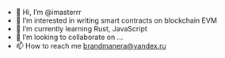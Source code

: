 - 👋 Hi, I’m @imasterrr
- 👀 I’m interested in writing smart contracts on blockchain EVM
- 🌱 I’m currently learning Rust, JavaScript
- 💞️ I’m looking to collaborate on ...
- 📫 How to reach me brandmanera@yandex.ru

<!---
imasterrr/imasterrr is a ✨ special ✨ repository because its `README.md` (this file) appears on your GitHub profile.
You can click the Preview link to take a look at your changes.
--->
